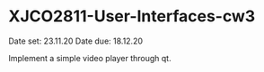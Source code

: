 # XJCO2811-User-Interfaces-cw3
Date set: 23.11.20  Date due: 18.12.20

Implement a simple video player through qt.